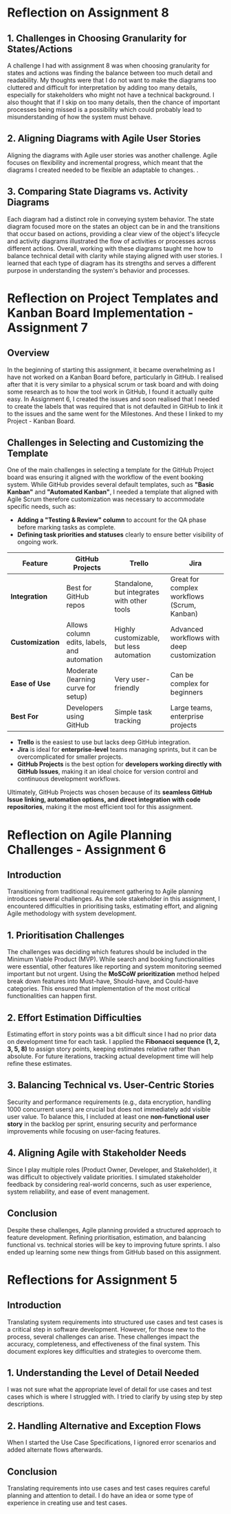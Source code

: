 # Reflection on Assignment 8

## 1. Challenges in Choosing Granularity for States/Actions
A challenge I had with assignment 8 was when choosing granularity for states and actions was finding the balance between too much detail and readability. My thoughts were that I do not want to make the diagrams too cluttered and difficult for interpretation by adding too many details, especially for stakeholders who might not have a technical background. I also thought that if I skip on too many details, then the chance of important processes being missed is a possibility which could probably lead to misunderstanding of how the system must behave. 

## 2. Aligning Diagrams with Agile User Stories
Aligning the diagrams with Agile user stories was another challenge. Agile focuses on flexibility and incremental progress, which meant that the diagrams I created needed to be flexible an adaptable to changes. 
.
## 3. Comparing State Diagrams vs. Activity Diagrams
Each diagram had a distinct role in conveying system behavior. The state diagram focused more on the states an object can be in and the transitions that occur based on actions, providing a clear view of the object's lifecycle and activity diagrams illustrated the flow of activities or processes across different actions. 
Overall, working with these diagrams taught me how to balance technical detail with clarity while staying aligned with user stories. I learned that each type of diagram has its strengths and serves a different purpose in understanding the system's behavior and processes.


# Reflection on Project Templates and Kanban Board Implementation - Assignment 7

## Overview
In the beginning of starting this assignment, it became overwhelming as I have not worked on a Kanban Board before, particularly in GitHub. I realised after that it is very similar to a physical scrum or task board and with doing some research as to how the tool work in GitHub, I found it actually quite easy. In Assignment 6, I created the issues and soon realised that I needed to create the labels that was required that is not defaulted in GitHub to link it to the issues and the same went for the Milestones. And these I linked to my Project - Kanban Board. 

## Challenges in Selecting and Customizing the Template  
One of the main challenges in selecting a template for the GitHub Project board was ensuring it aligned with the workflow of the event booking system. While GitHub provides several default templates, such as **"Basic Kanban"** and **"Automated Kanban"**, I needed a template that aligned with Agile Scrum therefore customization was necessary to accommodate specific needs, such as:  

- **Adding a "Testing & Review" column** to account for the QA phase before marking tasks as complete.  
- **Defining task priorities and statuses** clearly to ensure better visibility of ongoing work.  

| Feature            | GitHub Projects        | Trello                | Jira                   |
|--------------------|-----------------------|-----------------------|------------------------|
| **Integration**   | Best for GitHub repos  | Standalone, but integrates with other tools  | Great for complex workflows (Scrum, Kanban) |
| **Customization** | Allows column edits, labels, and automation | Highly customizable, but less automation | Advanced workflows with deep customization |
| **Ease of Use**   | Moderate (learning curve for setup) | Very user-friendly | Can be complex for beginners |
| **Best For**      | Developers using GitHub | Simple task tracking | Large teams, enterprise projects |


- **Trello** is the easiest to use but lacks deep GitHub integration.  
- **Jira** is ideal for **enterprise-level** teams managing sprints, but it can be overcomplicated for smaller projects.  
- **GitHub Projects** is the best option for **developers working directly with GitHub Issues**, making it an ideal choice for version control and continuous development workflows.  

Ultimately, GitHub Projects was chosen because of its **seamless GitHub Issue linking, automation options, and direct integration with code repositories**, making it the most efficient tool for this assignment.



# Reflection on Agile Planning Challenges - Assignment 6

## Introduction
Transitioning from traditional requirement gathering to Agile planning introduces several challenges. As the sole stakeholder in this assignment, I encountered difficulties in prioritising tasks, estimating effort, and aligning Agile methodology with system development.

## 1. Prioritisation Challenges
The challenges was deciding which features should be included in the Minimum Viable Product (MVP). While search and booking functionalities were essential, other features like reporting and system monitoring seemed important but not urgent. Using the **MoSCoW prioritization** method helped break down features into Must-have, Should-have, and Could-have categories. This ensured that implementation of the most critical functionalities can happen first. 

## 2. Effort Estimation Difficulties
Estimating effort in story points was a bit difficult since I had no prior data on development time for each task. I applied the **Fibonacci sequence (1, 2, 3, 5, 8)** to assign story points, keeping estimates relative rather than absolute. For future iterations, tracking actual development time will help refine these estimates.


## 3. Balancing Technical vs. User-Centric Stories
Security and performance requirements (e.g., data encryption, handling 1000 concurrent users) are crucial but does not immediately add visible user value. To balance this, I included at least one **non-functional user story** in the backlog per sprint, ensuring security and performance improvements while focusing on user-facing features.

## 4. Aligning Agile with Stakeholder Needs
Since I play multiple roles (Product Owner, Developer, and Stakeholder), it was difficult to objectively validate priorities. I simulated stakeholder feedback by considering real-world concerns, such as user experience, system reliability, and ease of event management.

## Conclusion
Despite these challenges, Agile planning provided a structured approach to feature development. Refining prioritisation, estimation, and balancing functional vs. technical stories will be key to improving future sprints. I also ended up learning some new things from GitHub based on this assignment. 



# Reflections for Assignment 5

## Introduction
Translating system requirements into structured use cases and test cases is a critical step in software development. However, for those new to the process, several challenges can arise. These challenges impact the accuracy, completeness, and effectiveness of the final system. This document explores key difficulties and strategies to overcome them.

## 1. Understanding the Level of Detail Needed
I was not sure what the appropriate level of detail for use cases and test cases which is where I struggled with. I tried to clarify by using step by step descriptions. 

## 2. Handling Alternative and Exception Flows
When I started the Use Case Specifications, I ignored error scenarios and added alternate flows afterwards.

## Conclusion
Translating requirements into use cases and test cases requires careful planning and attention to detail. I do have an idea or some type of experience in creating use and test cases. 

